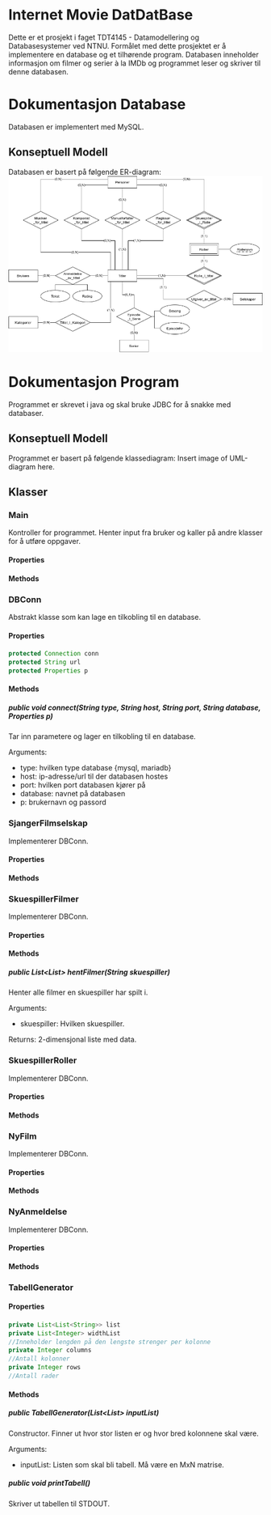 # Internet Movie DatDatBase
Dette er et prosjekt i faget TDT4145 - Datamodellering og Databasesystemer
ved NTNU.
Formålet med dette prosjektet er å implementere en database og et tilhørende
program.
Databasen inneholder informasjon om filmer og serier à la IMDb og programmet
leser og skriver til denne databasen.

# Dokumentasjon Database
Databasen er implementert med MySQL.

## Konseptuell Modell
Databasen er basert på følgende ER-diagram:
![ER-diagram](img/Filmdatabase_ER.png)

# Dokumentasjon Program
Programmet er skrevet i java og skal bruke JDBC for å snakke med databaser.

## Konseptuell Modell
Programmet er basert på følgende klassediagram:
Insert image of UML-diagram here.

## Klasser

### Main
Kontroller for programmet.
Henter input fra bruker og kaller på andre klasser for å utføre oppgaver.

#### Properties

#### Methods

### DBConn
Abstrakt klasse som kan lage en tilkobling til en database.

#### Properties

```java
protected Connection conn
protected String url
protected Properties p
```

#### Methods

##### public void connect(String type, String host, String port, String database, Properties p)
Tar inn parametere og lager en tilkobling til en database.

Arguments:
* type: hvilken type database {mysql, mariadb}
* host: ip-adresse/url til der databasen hostes
* port: hvilken port databasen kjører på
* database: navnet på databasen
* p: brukernavn og passord

### SjangerFilmselskap
Implementerer DBConn.

#### Properties

#### Methods

### SkuespillerFilmer
Implementerer DBConn.

#### Properties

#### Methods

##### public List<List<String>> hentFilmer(String skuespiller)
Henter alle filmer en skuespiller har spilt i.

Arguments:
* skuespiller: Hvilken skuespiller.

Returns:
  2-dimensjonal liste med data.

### SkuespillerRoller
Implementerer DBConn.

#### Properties

#### Methods

### NyFilm
Implementerer DBConn.

#### Properties

#### Methods

### NyAnmeldelse
Implementerer DBConn.

#### Properties

#### Methods

### TabellGenerator

#### Properties

```java
private List<List<String>> list
private List<Integer> widthList
//Inneholder lengden på den lengste strenger per kolonne
private Integer columns
//Antall kolonner
private Integer rows
//Antall rader
```

#### Methods

##### public TabellGenerator(List<List<String>> inputList)
Constructor. Finner ut hvor stor listen er og hvor bred kolonnene skal være.

Arguments:
* inputList: Listen som skal bli tabell. Må være en MxN matrise.

##### public void printTabell()
Skriver ut tabellen til STDOUT.

